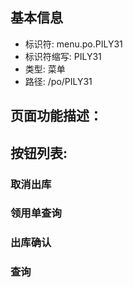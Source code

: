 
## 基本信息

- 标识符: menu.po.PILY31
- 标识符缩写: PILY31
- 类型: 菜单
- 路径: /po/PILY31

## 页面功能描述：





## 按钮列表:


### 取消出库



### 领用单查询



### 出库确认



### 查询


